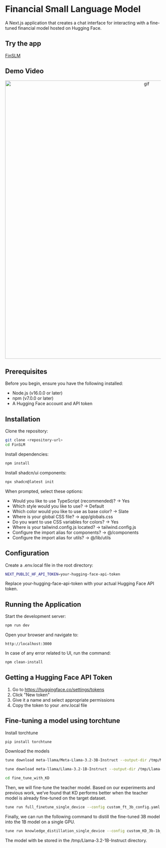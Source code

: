 # Financial Small Language Model

A Next.js application that creates a chat interface for interacting with a fine-tuned financial model hosted on Hugging Face.

## Try the app

[FinSLM](https://finslm.netlify.app)

## Demo Video 

<div align="center">
  <img src="./assets/FinSLM_demo.gif" alt="gif" width="900"/>
</div>

## Prerequisites

Before you begin, ensure you have the following installed:

- Node.js (v16.0.0 or later)
- npm (v7.0.0 or later)
- A Hugging Face account and API token

## Installation

Clone the repository:

```bash
git clone <repository-url>
cd FinSLM
```

Install dependencies:

```bash
npm install
```

Install shadcn/ui components:

```bash
npx shadcn@latest init
```

When prompted, select these options:

  - Would you like to use TypeScript (recommended)? → Yes
  - Which style would you like to use? → Default
  - Which color would you like to use as base color? → Slate
  - Where is your global CSS file? → app/globals.css
  - Do you want to use CSS variables for colors? → Yes
  - Where is your tailwind.config.js located? → tailwind.config.js
  - Configure the import alias for components? → @/components
  - Configure the import alias for utils? → @/lib/utils

## Configuration

Create a .env.local file in the root directory:

```bash
NEXT_PUBLIC_HF_API_TOKEN=your-hugging-face-api-token
```

Replace your-hugging-face-api-token with your actual Hugging Face API token.

## Running the Application

Start the development server:

```bash
npm run dev
```

Open your browser and navigate to:

```plaintext
http://localhost:3000
```
In case of any error related to UI, run the command:

```bash
npm clean-install
```

## Getting a Hugging Face API Token

1. Go to https://huggingface.co/settings/tokens
2. Click "New token"
3. Give it a name and select appropriate permissions
4. Copy the token to your .env.local file

## Fine-tuning a model using torchtune

Install torchtune

```bash
pip install torchtune
```

Download the models

```bash
tune download meta-llama/Meta-Llama-3.2-3B-Instruct --output-dir /tmp/Meta-Llama-3.2-3B-Instruct --ignore-patterns "original/consolidated.00.pth" --hf_token <HF_TOKEN>

tune download meta-llama/Llama-3.2-1B-Instruct --output-dir /tmp/Llama-3.2-1B-Instruct --ignore-patterns "original/consolidated.00.pth" --hf_token <HF_TOKEN>
```

```bash
cd fine_tune_with_KD
```

Then, we will fine-tune the teacher model. Based on our experiments and previous work, we’ve found that KD performs better when the teacher model is already fine-tuned on the target dataset.

```bash
tune run full_finetune_single_device --config custom_ft_3b_config.yaml
```

Finally, we can run the following command to distill the fine-tuned 3B model into the 1B model on a single GPU.

```bash
tune run knowledge_distillation_single_device --config custom_KD_3b-1b_config.yaml
```

The model with be stored in the /tmp/Llama-3.2-1B-Instruct directory.



